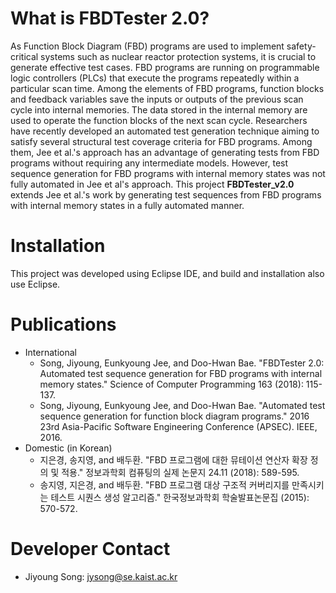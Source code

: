 # What is FBDTester 2.0?
As Function Block Diagram (FBD) programs are used to implement safety-critical systems such as nuclear reactor protection systems, it is crucial to generate effective test cases.
FBD programs are running on programmable logic controllers (PLCs) that execute the programs repeatedly within a particular scan time.
Among the elements of FBD programs, function blocks and feedback variables save the inputs or outputs of the previous scan cycle into internal memories. 
The data stored in the internal memory are used to operate the function blocks of the next scan cycle. 
Researchers have recently developed an automated test generation technique aiming to satisfy several structural test coverage criteria for FBD programs. 
Among them, Jee et al.'s approach has an advantage of generating tests from FBD programs without requiring any intermediate models. However, test sequence generation for FBD programs with internal memory states was not fully automated in Jee et al's approach. 
This project **FBDTester_v2.0** extends Jee et al.'s work by generating test sequences from FBD programs with internal memory states in a fully automated manner.

# Installation
This project was developed using Eclipse IDE, and build and installation also use Eclipse.

# Publications
* International
  * Song, Jiyoung, Eunkyoung Jee, and Doo-Hwan Bae. "FBDTester 2.0: Automated test sequence generation for FBD programs with internal memory states." Science of Computer Programming 163 (2018): 115-137.
  * Song, Jiyoung, Eunkyoung Jee, and Doo-Hwan Bae. "Automated test sequence generation for function block diagram programs." 2016 23rd Asia-Pacific Software Engineering Conference (APSEC). IEEE, 2016.
* Domestic (in Korean)
  * 지은경, 송지영, and 배두환. "FBD 프로그램에 대한 뮤테이션 연산자 확장 정의 및 적용." 정보과학회 컴퓨팅의 실제 논문지 24.11 (2018): 589-595.
  * 송지영, 지은경, and 배두환. "FBD 프로그램 대상 구조적 커버리지를 만족시키는 테스트 시퀀스 생성 알고리즘." 한국정보과학회 학술발표논문집 (2015): 570-572.
# Developer Contact
* Jiyoung Song: jysong@se.kaist.ac.kr
